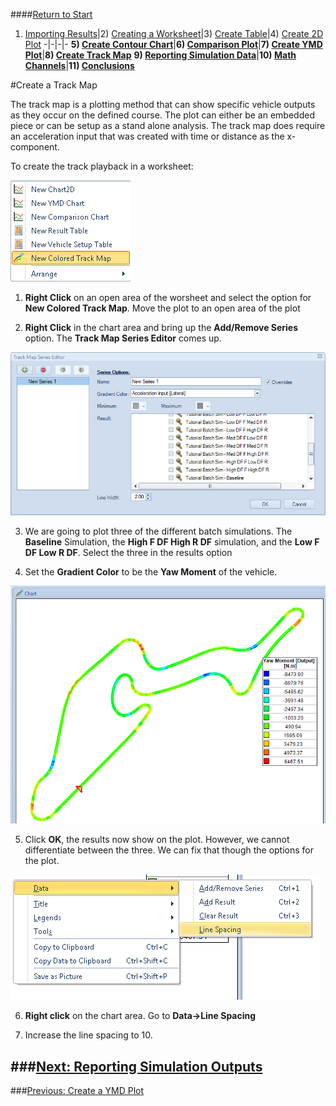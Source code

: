 ####[Return to Start](1_Tutorial_3.md)

1) [Importing Results](2_Importing_Results.md)|2) [Creating a Worksheet](3_Create_Worksheet.md)|3) [Create Table](4_CreateTable.md)|4) [Create 2D Plot](5_2DChart.md)
-|-|-|-
__5) [Create Contour Chart](6_ContourChart.md)__|__6) [Comparison Plot](7_CompPlot.md)__|__7) [Create YMD Plot](8_YMDPlot.md)__|__8) [Create Track Map](9_TrackMap.md)__
__9) [Reporting Simulation Data](10_SimReport.md)__|__10) [Math Channels](11_MathChan.md)__|__11) [Conclusions](12_Conclusion.md)__

#Create a Track Map

The track map is a plotting method that can show specific vehicle outputs as they occur on the defined course. The plot can either be an embedded piece or can be setup as a stand alone analysis. The track map does require an acceleration input that was created with time or distance as the x-component.

To create the track playback in a worksheet:

![New Map](../img/new_track_map.png)

1) __Right Click__ on an open area of the worsheet and select the option for __New Colored Track Map__. Move the plot to an open area of the plot

2) __Right Click__ in the chart area and bring up the __Add/Remove Series__ option. The __Track Map Series Editor__ comes up.

![track editor](../img/track_editor.png)

3) We are going to plot three of the different batch simulations. The __Baseline__ Simulation, the __High F DF High R DF__ simulation, and the __Low F DF Low R DF__. Select the three in the results option

4) Set the __Gradient Color__ to be the __Yaw Moment__ of the vehicle.

![Track Result](../img/track_result.png)

5) Click __OK__, the results now show on the plot. However, we cannot differentiate between the three. We can fix that though the options for the plot.

![Line Space](../img/line_space.png)

6) __Right click__ on the chart area. Go to __Data->Line Spacing__

7) Increase the line spacing to 10.

###[Next: Reporting Simulation Outputs](10_SimReport.md)
---
###[Previous: Create a YMD Plot](8_YMDPlot.md)